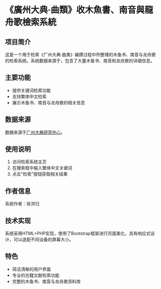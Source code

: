 # 《廣州大典·曲類》收木魚書、南音與龍舟歌檢索系統

## 项目简介
这是一个用于检索《广州大典·曲类》编撰过程中所整理的木鱼书、南音与龙舟歌的检索系统。系统数据来源于<mcfile name="123.txt" path="/Users/sean/Downloads/muyushu/123.txt"></mcfile>，包含了大量木鱼书、南音和龙舟歌的详细信息。

## 主要功能
- 提供关键词检索功能
- 支持繁体中文检索
- 展示木鱼书、南音与龙舟歌的相关信息

## 数据来源
数据来源于[广州大典研究中心](http://gzdd.gzlib.gov.cn/HRCanton/Research/ResearchDetail/18)。

## 使用说明
1. 访问检索系统主页
2. 在搜索框中输入繁体中文关键词
3. 点击"检索"按钮获取相关结果

## 作者信息
系统作者：徐洪归

## 技术实现
系统采用HTML+PHP实现，使用了Bootstrap框架进行页面美化，具有响应式设计，可以适配不同设备的屏幕大小。

## 特色
- 简洁清晰的用户界面
- 专业的古籍文献检索功能
- 完整的木鱼书、南音与龙舟歌资料库